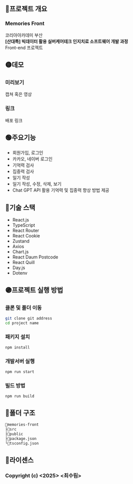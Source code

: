 ## 🔴프로젝트 개요
### Memories Front
코리아아카데미 부산  
**[산대특] 빅데이터 활용 실버케어테크 인지치료
소프트웨어 개발 과정**  
Front-end 프로젝트

## 🟡데모
### 미리보기
캡쳐 혹은 영상
### 링크
배포 링크

## 🟢주요기능
- 회원가입, 로그인
- 카카오, 네이버 로그인
- 기억력 검사
- 집중력 검사
- 일기 작성
- 일기 작성, 수정, 삭제, 보기
- Chat GPT API 활용 기억력 및 집중력 향상 방법 제공

## 🔵기술 스택
- React.js
- TypeScript
- React Router
- React Cookie
- Zustand
- Axios
- Chart.js
- React Daum Postcode
- React Quill
- Day.js 
- Dotenv

## 🟣프로젝트 실행 방법
### 클론 및 폴더 이동
```bash
git clone git address
cd project name
```
### 패키지 설치
```bash
npm install
```

### 개발서버 실행
```bash
npm run start
```

### 빌드 방법
```
npm run build
```

## 📁폴더 구조
```md
📂memories-front
├📂src
├📂public
├📃package.json
└📃tsconfig.json
```

## 📑라이센스
### Copyright (c) <2025> <최수림>
